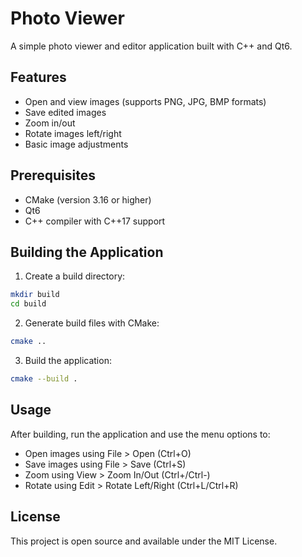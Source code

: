 # Photo Viewer

A simple photo viewer and editor application built with C++ and Qt6.

## Features

- Open and view images (supports PNG, JPG, BMP formats)
- Save edited images
- Zoom in/out
- Rotate images left/right
- Basic image adjustments

## Prerequisites

- CMake (version 3.16 or higher)
- Qt6
- C++ compiler with C++17 support

## Building the Application

1. Create a build directory:
```bash
mkdir build
cd build
```

2. Generate build files with CMake:
```bash
cmake ..
```

3. Build the application:
```bash
cmake --build .
```

## Usage

After building, run the application and use the menu options to:
- Open images using File > Open (Ctrl+O)
- Save images using File > Save (Ctrl+S)
- Zoom using View > Zoom In/Out (Ctrl+/Ctrl-)
- Rotate using Edit > Rotate Left/Right (Ctrl+L/Ctrl+R)

## License

This project is open source and available under the MIT License.
